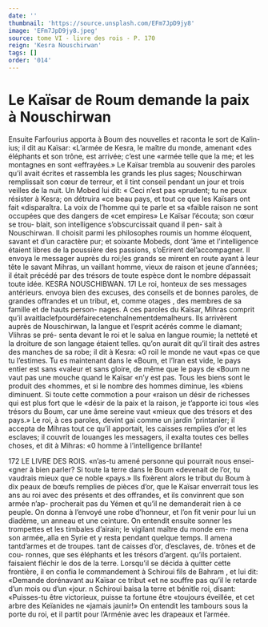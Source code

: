 ```yaml
---
date: ''
thumbnail: 'https://source.unsplash.com/EFm7JpD9jy8'
image: 'EFm7JpD9jy8.jpeg'
source: tome VI - livre des rois - P. 170
reign: 'Kesra Nouschirwan'
tags: []
order: '014'
---
```


# Le Kaïsar de Roum demande la paix à Nouschirwan

Ensuite Farfourius apporta à Boum des nouvelles
et raconta le sort de Kalin-ius; il dit au Kaïsar: «L’armée de Kesra, le maître du monde, amenant
«des éléphants et son trône, est arrivée; c’est une
«armée telle que la me; et les montagnes en sont «effrayées.» Le Kaïsar trembla au souvenir des
paroles qu’il avait écrites et rassembla les grands les
plus sages; Nouschirwan remplissait son cœur de terreur, et il tint conseil pendant un jour et trois veilles de la nuit. Un Mobed lui dit: « Ceci n’est pas «prudent; tu ne peux résister à Kesra; on détruira
«ce beau pays, et tout ce que les Kaïsars ont fait «disparaîtra. La voix de l’homme qui te parle et sa «faible raison ne sont occupées que des dangers de «cet empires» Le Kaïsar l’écouta; son cœur se trou-
blait, son intelligence s’obscurcissait quand il pen- sait à Nouschirwan. Il choisit parmi les philosophes roumis un homme éloquent, savant et d’un caractère
pur; et soixante Mobeds, dont ’âme et l’intelligence
étaient libres de la poussière des passions, s’oErirent del’accompagner. Il envoya le messager auprès du roi;les grands se mirent en route ayant à leur tête
le savant Mihras, un vaillant homme, vieux de raison et jeune d’années; il était précédé par des
trésors de toute espèce dont le nombre dépassait
toute idée.
KESRA NOUSCHIBWAN. 17l Le roi, honteux de ses messages antérieurs.
envoya bien des excuses, des conseils et de bonnes paroles, de grandes offrandes et un tribut, et, comme otages , des membres de sa famille et de hauts person- nages. A ces paroles du Kaïsar, Mihras comprit qu’il avaitlaclefpourdéfairecetenchalnementdemalheurs. Ils arrivèrent auprès de Nouschirwan, la langue
et l’esprit acérés comme le diamant; Vlihras se pré-
senta devant le roi et le salua en langue roumie; la netteté et la droiture de son langage étaient telles. qu’on aurait dit qu’il tirait des astres des manches
de sa robe; il dit à Kesra: «0 roil le monde ne vaut «pas ce que tu l’estimes. Tu es maintenant dans le «Boum, et l’lran est vide, le pays entier est sans «valeur et sans gloire, de même que le pays de «Boum ne vaut pas une mouche quand le Kaïsar «n’y est pas. Tous les biens sont le produit des «hommes, et si le nombre des hommes diminue, les «biens diminuent. Si toute cette commotion a pour «raison un désir de richesses qui est plus fort que le «désir de la paix et la raison, je t’apporte ici tous
«les trésors du Boum, car une âme sereine vaut «mieux que des trésors et des pays.» Le roi, à ces paroles, devint gai comme un jardin ’printanier; il accepta de Mihras tout ce qu’il apportait, les caisses remplies d’or et les esclaves; il couvrit de louanges
les messagers, il exalta toutes ces belles choses, et dit à Mihras: «0 homme à l’intelligence brillante!

172 LE LIVRE DES ROIS. «n’as-tu amené personne qui pourrait nous ensei-
«gner à bien parler? Si toute la terre dans le Boum «devenait de l’or, tu vaudrais mieux que ce noble «pays.» Ils fixèrent alors le tribut du Boum à dix peaux de bœufs remplies de pièces d’or, que le Kaïsar enverrait tous les ans au roi avec des présents et des offrandes, et ils convinrent que son armée n’ap- procherait pas du Yémen et qu’il ne demanderait rien à ce peuple. On donna à l’envoyé une robe
d’honneur, et l’on fit venir pour lui un diadème, un anneau et une ceinture.
On entendit ensuite sonner les trompettes et les timbales d’airain; le vigilant maître du monde em-
mena son armée,.alla en Syrie et y resta pendant quelque temps. Il amena tantd’armes et de troupes. tant de caisses d’or, d’esclaves, de. trônes et de cou- ronnes, que ses éléphants et les trésors d’argent.
qu’ils portaient. faisaient fléchir le dos de la terre. Lorsqu’il se décida à quitter cette frontière, il en
confia le commandement à Schiroui fils de Bahram , et lui dit: «Demande dorénavant au Kaïsar ce tribut
«et ne souffre pas qu’il le retarde d’un mois ou d’un
«jour. n Schiroui baisa la terre et bénitle roi, disant: «Puisses-tu être victorieux, puisse ta fortune être «toujours éveillée, et cet arbre des Keïanides ne «jamais jaunir!» On entendit les tambours sous la
porte du roi, et il partit pour l’Arménie avec les drapeaux et l’armée.
